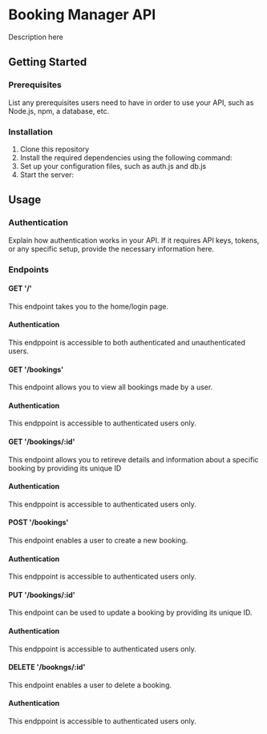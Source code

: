 # Booking Manager API

Description here

## Getting Started
### Prerequisites
List any prerequisites users need to have in order to use your API, such as Node.js, npm, a database, etc.

### Installation
1. Clone this repository
2. Install the required dependencies using the following command:
3. Set up your configuration files, such as auth.js and db.js
4. Start the server:

## Usage

### Authentication

Explain how authentication works in your API. If it requires API keys, tokens, or any specific setup, provide the necessary information here.

### Endpoints
#### GET '/'
This endpoint takes you to the home/login page.

#### Authentication
This endppoint is accessible to both authenticated and unauthenticated users.

#### GET '/bookings'
This endpoint allows you to view all bookings made by a user.

#### Authentication
This endppoint is accessible to authenticated users only.

#### GET '/bookings/:id'
This endpoint allows you to retireve details and information about a specific booking by providing its unique ID

#### Authentication
This endppoint is accessible to authenticated users only.

#### POST '/bookings'
This endpoint enables a user to create a new booking.

#### Authentication
This endppoint is accessible to authenticated users only.

#### PUT '/bookings/:id'
This endpoint can be used to update a booking by providing its unique ID.

#### Authentication
This endppoint is accessible to authenticated users only.

#### DELETE '/bookngs/:id'
This endpoint enables a user to delete a booking.

#### Authentication
This endppoint is accessible to authenticated users only.

